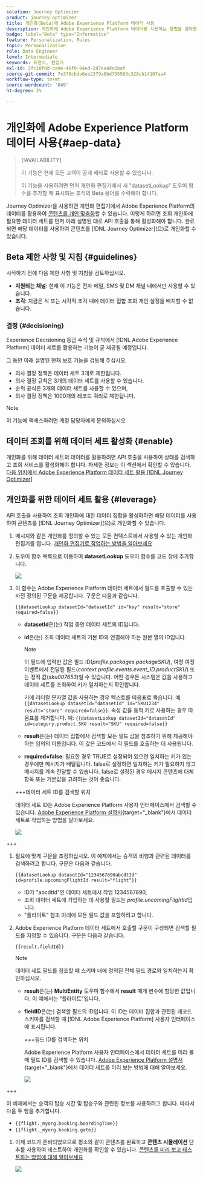 ```yaml
---
solution: Journey Optimizer
product: journey optimizer
title: 개인화(Beta)에 Adobe Experience Platform 데이터 사용
description: 개인화에 Adobe Experience Platform 데이터를 사용하는 방법을 알아봅니다.
badge: label="Beta" type="Informative"
feature: Personalization, Rules
topic: Personalization
role: Data Engineer
level: Intermediate
keywords: 표현식, 편집기
exl-id: 2fc10fdd-ca9e-46f0-94ed-2d7ea4de5baf
source-git-commit: 7e378cbda6ee2379a8bd795588c328cb14107aa4
workflow-type: tm+mt
source-wordcount: '849'
ht-degree: 3%

---
```


# 개인화에 Adobe Experience Platform 데이터 사용{#aep-data}

>[!AVAILABILITY]
>
>이 기능은 현재 모든 고객이 공개 베타로 사용할 수 있습니다.
>
>이 기능을 사용하려면 먼저 개인화 편집기에서 새 &quot;datasetLookup&quot; 도우미 함수를 추가할 때 표시되는 조직의 Beta 용어를 수락해야 합니다.

Journey Optimizer을 사용하면 개인화 편집기에서 Adobe Experience Platform의 데이터를 활용하여 [콘텐츠를 개인 맞춤화](../personalization/personalize.md)할 수 있습니다. 이렇게 하려면 조회 개인화에 필요한 데이터 세트를 먼저 아래 설명된 대로 API 호출을 통해 활성화해야 합니다. 완료되면 해당 데이터를 사용하여 콘텐츠를 [!DNL Journey Optimizer]&#x200B;(으)로 개인화할 수 있습니다.

## Beta 제한 사항 및 지침 {#guidelines}

시작하기 전에 다음 제한 사항 및 지침을 검토하십시오.

* **지원되는 채널**: 현재 이 기능은 전자 메일, SMS 및 DM 채널 내에서만 사용할 수 있습니다.
* **조각**: 지금은 식 또는 시각적 조각 내에 데이터 집합 조회 개인 설정을 배치할 수 없습니다.

### 결정 {#decisioning}

Experience Decisioning 등급 수식 및 규칙에서 [!DNL Adobe Experience Platform] 데이터 세트를 활용하는 기능이 곧 제공될 예정입니다.

그 동안 아래 설명된 현재 보호 기능을 검토해 주십시오.

* 의사 결정 정책은 데이터 세트 3개로 제한됩니다.
* 의사 결정 규칙은 3개의 데이터 세트를 사용할 수 있습니다.
* 순위 공식은 3개의 데이터 세트를 사용할 수 있으며,
* 의사 결정 정책은 1000개의 레코드 쿼리로 제한됩니다.

>[!NOTE]
>
>이 기능에 액세스하려면 계정 담당자에게 문의하십시오

## 데이터 조회를 위해 데이터 세트 활성화 {#enable}

개인화를 위해 데이터 세트의 데이터를 활용하려면 API 호출을 사용하여 상태를 검색하고 조회 서비스를 활성화해야 합니다. 자세한 정보는 이 섹션에서 확인할 수 있습니다. [다음 위치에서 Adobe Experience Platform 데이터 세트 활용 [!DNL Journey Optimizer]](../data/lookup-aep-data.md)

## 개인화를 위한 데이터 세트 활용 {#leverage}

API 호출을 사용하여 조회 개인화에 대한 데이터 집합을 활성화하면 해당 데이터를 사용하여 콘텐츠를 [!DNL Journey Optimizer]&#x200B;(으)로 개인화할 수 있습니다.

1. 메시지와 같은 개인화를 정의할 수 있는 모든 컨텍스트에서 사용할 수 있는 개인화 편집기를 엽니다. [개인화 편집기로 작업하는 방법을 알아보세요](../personalization/personalization-build-expressions.md)

1. 도우미 함수 목록으로 이동하여 **datasetLookup** 도우미 함수를 코드 창에 추가합니다.

   ![](assets/aep-data-helper.png)

1. 이 함수는 Adobe Experience Platform 데이터 세트에서 필드를 호출할 수 있는 사전 정의된 구문을 제공합니다. 구문은 다음과 같습니다.

   ```
   {{datasetLookup datasetId="datasetId" id="key" result="store" required=false}}
   ```

   * **datasetId**&#x200B;은(는) 작업 중인 데이터 세트의 ID입니다.
   * **id**&#x200B;은(는) 조회 데이터 세트의 기본 ID와 연결해야 하는 원본 열의 ID입니다.

     >[!NOTE]
     >
     >이 필드에 입력한 값은 필드 ID(*profile.packages.packageSKU*), 여정 여정 이벤트에서 전달된 필드(*context.profile.events.event_ID.productSKU*) 또는 정적 값(*sku007653*)일 수 있습니다. 어떤 경우든 시스템은 값을 사용하고 데이터 세트를 조회하여 키가 일치하는지 확인합니다.
     >
     >키에 리터럴 문자열 값을 사용하는 경우 텍스트를 따옴표로 묶습니다. 예: `{{datasetLookup datasetId="datasetId" id="SKU1234" result="store" required=false}}`. 속성 값을 동적 키로 사용하는 경우 따옴표를 제거합니다. 예: `{{datasetLookup datasetId="datasetId" id=category.product.SKU result="SKU" required=false}}`

   * **result**&#x200B;은(는) 데이터 집합에서 검색할 모든 필드 값을 참조하기 위해 제공해야 하는 임의의 이름입니다. 이 값은 코드에서 각 필드를 호출하는 데 사용됩니다.

   * **required=false**: 필요한 경우 TRUE로 설정되어 있으면 일치하는 키가 있는 경우에만 메시지가 배달됩니다. false로 설정하면 일치하는 키가 필요하지 않고 메시지를 계속 전달할 수 있습니다. false로 설정된 경우 메시지 콘텐츠에 대체 항목 또는 기본값을 고려하는 것이 좋습니다.

   +++데이터 세트 ID를 검색할 위치

   데이터 세트 ID는 Adobe Experience Platform 사용자 인터페이스에서 검색할 수 있습니다. [Adobe Experience Platform 설명서](https://experienceleague.adobe.com/en/docs/experience-platform/catalog/datasets/user-guide#view-datasets){target="_blank"}에서 데이터 세트로 작업하는 방법을 알아보세요.

   ![](assets/aep-data-dataset.png)

+++

1. 필요에 맞게 구문을 조정하십시오. 이 예제에서는 승객의 비행과 관련된 데이터를 검색하려고 합니다. 구문은 다음과 같습니다.

   ```
   {{datasetLookup datasetId="1234567890abcdtId" id=profile.upcomingFlightId result="flight"}}
   ```

   * ID가 &quot;abcdtId&quot;인 데이터 세트에서 작업 1234567890,
   * 조회 데이터 세트에 가입하는 데 사용할 필드는 *profile.uncomingFlightId*&#x200B;입니다.
   * &quot;플라이트&quot; 참조 아래에 모든 필드 값을 포함하려고 합니다.

1. Adobe Experience Platform 데이터 세트에서 호출할 구문이 구성되면 검색할 필드를 지정할 수 있습니다. 구문은 다음과 같습니다.

   ```
   {{result.fieldId}}
   ```

   >[!NOTE]
   >
   >데이터 세트 필드를 참조할 때 스키마 내에 정의된 전체 필드 경로와 일치하는지 확인하십시오.

   * **result**&#x200B;은(는) **MultiEntity** 도우미 함수에서 **result** 매개 변수에 할당한 값입니다. 이 예에서는 &quot;플라이트&quot;입니다.
   * **fieldID**&#x200B;은(는) 검색할 필드의 ID입니다. 이 ID는 데이터 집합과 관련된 레코드 스키마를 검색할 때 [!DNL Adobe Experience Platform] 사용자 인터페이스에 표시됩니다.

     +++필드 ID를 검색하는 위치

     Adobe Experience Platform 사용자 인터페이스에서 데이터 세트를 미리 볼 때 필드 ID를 검색할 수 있습니다. [Adobe Experience Platform 설명서](https://experienceleague.adobe.com/en/docs/experience-platform/catalog/datasets/user-guide#preview){target="_blank"}에서 데이터 세트를 미리 보는 방법에 대해 알아보세요.

     ![](assets/aep-data-field.png)

+++

   이 예제에서는 승객의 탑승 시간 및 탑승구와 관련된 정보를 사용하려고 합니다. 따라서 다음 두 행을 추가합니다.

   * `{{flight._myorg.booking.boardingTime}}`
   * `{{flight._myorg.booking.gate}}`

1. 이제 코드가 준비되었으므로 평소와 같이 콘텐츠를 완료하고 **콘텐츠 시뮬레이션** 단추를 사용하여 테스트하여 개인화를 확인할 수 있습니다. [콘텐츠를 미리 보고 테스트하는 방법에 대해 알아보세요](../content-management/preview-test.md)


   ![](assets/aep-data-sample.png)

